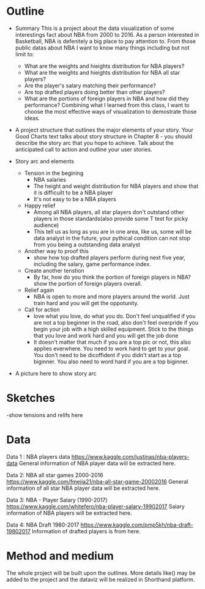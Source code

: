 # Outline

- Summary
  This is a project about the data visualization of some interestings fact about NBA from 2000 to 2016. As a person interested in Basketball, NBA is defenitely a big place to pay attention to. From those public datas about NBA I want to know many things including but not limit to:
    - What are the weights and hieights distribution for NBA players?
    - What are the weights and hieights distribution for NBA all star players?
    - Are the player's salary matching their performance?
    - Are top drafted players doing better than other players?
    - What are the portions of foreign players in NBA and how did they performance?
Combining what I learned from this class, I want to choose the most effective ways of visualization to demostrate those ideas. 



- A project structure that outlines the major elements of your story.  Your Good Charts text talks about story structure in Chapter 8 - you should describe the story arc that you hope to achieve.  Talk about the anticipated call to action and outline your user stories.



- Story arc and elements
  - Tension in the begining 
    - NBA salaries
    - The height and weight distribution for NBA players and show that it is difficuilt to be a NBA player
    - It's not easy to be a NBA players
  - Happy relief
    - Among all NBA players, all star players don't outstand other players in those standards(also provide some T test for picky audience)
    - This tell us as long as you are in one area, like us, some will be data analyst in the future, your pythical condition can not stop from you being a outstanding data analyst
  - Another way to proof this
    - show how top drafted players perform during next five year, including the salary, game performance index.
  - Create another tenstion
    - By far, how do you think the portion of foreign players in NBA? show the portion of foreign players overall.
  - Relief again
    - NBA is open to more and more players around the world. Just train hard and you will get the oppotunity.
  - Call for action
    - love what you love, do what you do. Don't feel unqualified if you are not a top beginner in the road, also don't feel overpride if you begin your job with a high skilled equipment. Stick to the things that you love and work hard and you will get the job done
    - It doesn't matter that much if you are a top pic or not, this also applies everwhere. You need to work hard to get to your goal. You don't need to be dicoffident if you didn't start as a top biginner. You also need to word hard if you are a top biginner.

- A picture here to show story arc
 



# Sketches
-show tensions and relifs here



# Data
Data 1 :
NBA players data
https://www.kaggle.com/justinas/nba-players-data
General information of NBA player data will be extracted here.

Data 2:
NBA all star games 2000-2016
https://www.kaggle.com/fmejia21/nba-all-star-game-20002016
General information of all star NBA player data will be extracted here.


Data 3:
NBA - Player Salary (1990-2017)
https://www.kaggle.com/whitefero/nba-player-salary-19902017
Salary information of NBA players will be extracted here.

Data 4:
NBA Draft 1980-2017
https://www.kaggle.com/pmp5kh/nba-draft-19802017
Information of drafted players is from here.



# Method and medium
The whole project will be built upon the outlines. More details like() may be added to the project and the dataviz will be realized in Shorthand platform.






